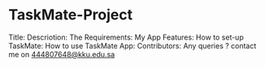 # TaskMate-Project

Title:
Descriotion:
The Requirements:
My App Features:
How to set-up TaskMate:
How to use TaskMate App:
Contributors: 
Any queries ? contact me on 444807648@kku.edu.sa
